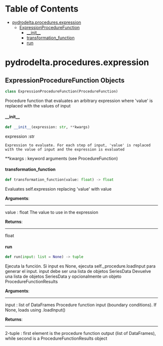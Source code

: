 # Table of Contents

* [pydrodelta.procedures.expression](#pydrodelta.procedures.expression)
  * [ExpressionProcedureFunction](#pydrodelta.procedures.expression.ExpressionProcedureFunction)
    * [\_\_init\_\_](#pydrodelta.procedures.expression.ExpressionProcedureFunction.__init__)
    * [transformation\_function](#pydrodelta.procedures.expression.ExpressionProcedureFunction.transformation_function)
    * [run](#pydrodelta.procedures.expression.ExpressionProcedureFunction.run)

<a id="pydrodelta.procedures.expression"></a>

# pydrodelta.procedures.expression

<a id="pydrodelta.procedures.expression.ExpressionProcedureFunction"></a>

## ExpressionProcedureFunction Objects

```python
class ExpressionProcedureFunction(ProcedureFunction)
```

Procedure function that evaluates an arbitrary expression where 'value' is replaced with the values of input

<a id="pydrodelta.procedures.expression.ExpressionProcedureFunction.__init__"></a>

#### \_\_init\_\_

```python
def __init__(expression: str, **kwargs)
```

expression :str

    Expression to evaluate. For each step of input, 'value' is replaced with the value of input and the expression is evaluated

\**kwargs : keyword arguments (see ProcedureFunction)

<a id="pydrodelta.procedures.expression.ExpressionProcedureFunction.transformation_function"></a>

#### transformation\_function

```python
def transformation_function(value: float) -> float
```

Evaluates self.expression replacing 'value' with value

**Arguments**:

  -----------
  value : float
  The value to use in the expression
  

**Returns**:

  --------
  float

<a id="pydrodelta.procedures.expression.ExpressionProcedureFunction.run"></a>

#### run

```python
def run(input: list = None) -> tuple
```

Ejecuta la función. Si input es None, ejecuta self._procedure.loadInput para generar el input. input debe ser una lista de objetos SeriesData
Devuelve una lista de objetos SeriesData y opcionalmente un objeto ProcedureFunctionResults

**Arguments**:

  -----------
  input : list of DataFrames
  Procedure function input (boundary conditions). If None, loads using .loadInput()
  

**Returns**:

  --------
  2-tuple : first element is the procedure function output (list of DataFrames), while second is a ProcedureFunctionResults object

